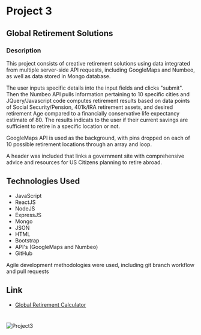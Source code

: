 # Project 3

## Global Retirement Solutions

### Description

This project consists of creative retirement solutions using data integrated from multiple server-side API requests, including GoogleMaps and Numbeo, as well as data stored in Mongo database.

The user inputs specific details into the input fields and clicks "submit". Then the Numbeo API pulls information pertaining to 10 specific cities and JQuery/Javascript code computes retirement results based on data points of Social Security/Pension, 401k/IRA retirement assets, and desired retirement Age compared to a financially conservative life expectancy estimate of 80. The results indicats to the user if their current savings are sufficient to retire in a specific location or not.

GoogleMaps API is used as the background, with pins dropped on each of 10 possible retirement locations through an array and loop.

A header was included that links a government site with comprehensive advice and resources for US Citizens planning to retire abroad.


## Technologies Used
* JavaScript
* ReactJS
* NodeJS
* ExpressJS
* Mongo
* JSON
* HTML
* Bootstrap
* API's (GoogleMaps and Numbeo)
* GitHub

Agile development methodologies were used, including git branch workflow and pull requests

## Link

- [Global Retirement Calculator](TBD)


#

![Project3](https://user-images.githubusercontent.com/47063288/62180526-5c461b80-b31e-11e9-9f42-31b779414e4c.png)

